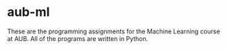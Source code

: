 # aub-ml
These are the programming assignments for the Machine Learning course at AUB. All of the programs are written in Python. 
